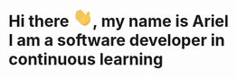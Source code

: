 Hi there <img src="https://github.com/Ariel15682/Ariel15682/blob/main/images/Hi.gif" width="35px">, my name is Ariel <br>
I am a software developer in continuous learning
===
